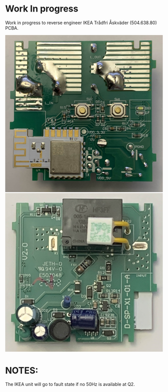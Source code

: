 # Work In progress 
Work in progress to reverse engineer IKEA Trådfri Åskväder (504.638.80) PCBA.

![Alt text](photos/pcba_bottom.jpg?raw=true "PCBA Bottom")
![Alt text](photos/pcba_top.jpg?raw=true "PCBA Top")

# NOTES:
The IKEA unit will go to fault state if no 50Hz is available at Q2.


